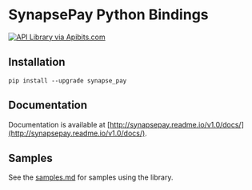 # SynapsePay Python Bindings

[![API Library via Apibits.com](http://apibits.com/assets/images/apibits-badge.png)](http://apibits.com)

## Installation

```
pip install --upgrade synapse_pay
```

## Documentation

Documentation is available at [http://synapsepay.readme.io/v1.0/docs/](http://synapsepay.readme.io/v1.0/docs/).


## Samples

See the [samples.md](https://github.com/synapsepayments/synapse_pay-python/blob/master/samples.md) for samples using the library.

